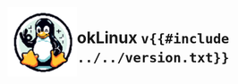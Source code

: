<div style="display: flex; align-items: center">
    <img
      src="https://raw.githubusercontent.com/sevki/kernel/main/Documentation/images/okLinux.png"
      width="124"
    />
    <h1>okLinux <code>v{{#include ../../version.txt}}</code></h1>
  </div>
  